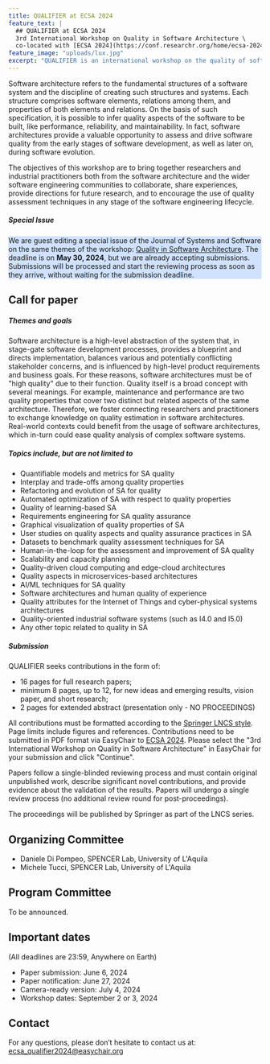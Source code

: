 ```yaml
---
title: QUALIFIER at ECSA 2024
feature_text: |
  ## QUALIFIER at ECSA 2024
  3rd International Workshop on Quality in Software Architecture \
  co-located with [ECSA 2024](https://conf.researchr.org/home/ecsa-2024)
feature_image: "uploads/lux.jpg"
excerpt: "QUALIFIER is an international workshop on the quality of software architectures."
---
```


Software architecture refers to the fundamental structures of a software system and the discipline of creating such structures and systems. Each structure comprises software elements, relations among them, and properties of both elements and relations.
On the basis of such specification, it is possible to infer quality aspects of the software to be built, like performance, reliability, and maintainability.
In fact, software architectures provide a valuable opportunity to assess and drive software quality from the early stages of software development, as well as later on, during software evolution.

The objectives of this workshop are to bring together researchers and industrial practitioners both from the software architecture and the wider software engineering communities to collaborate, share experiences, provide directions for future research, and to encourage the use of quality assessment techniques in any stage of the software engineering lifecycle.

##### Special Issue
<p style="background-color: #d0e2ff">
We are guest editing a special issue of the Journal of Systems and Software on the same themes of the workshop: <a href="https://www.sciencedirect.com/journal/journal-of-systems-and-software/about/call-for-papers#quality-in-software-architecture">Quality in Software Architecture</a>. The deadline is on <strong>May 30, 2024</strong>, but we are already accepting submissions. Submissions will be processed and start the reviewing process as soon as they arrive, without waiting for the submission deadline.
</p>

## Call for paper

##### Themes and goals

Software architecture is a high-level abstraction of the system that, in stage-gate software development processes, provides a blueprint and directs implementation, balances various and potentially conflicting stakeholder concerns, and is influenced by high-level product requirements and business goals. For these reasons, software architectures must be of "high quality" due to their function. Quality itself is a broad concept with several meanings. For example, maintenance and performance are two quality properties that cover two distinct but related aspects of the same architecture. Therefore, we foster connecting researchers and practitioners to exchange knowledge on quality estimation in software architectures. Real-world contexts could benefit from the usage of software architectures, which in-turn could ease quality analysis of complex software systems.

##### Topics include, but are not limited to

 - Quantifiable models and metrics for SA quality
 - Interplay and trade-offs among quality properties
 - Refactoring and evolution of SA for quality
 - Automated optimization of SA with respect to quality properties
 - Quality of learning-based SA
 - Requirements engineering for SA quality assurance
 - Graphical visualization of quality properties of SA
 - User studies on quality aspects and quality assurance practices in SA
 - Datasets to benchmark quality assessment techniques for SA
 - Human-in-the-loop for the assessment and improvement of SA quality
 - Scalability and capacity planning
 - Quality-driven cloud computing and edge-cloud architectures
 - Quality aspects in microservices-based architectures
 - AI/ML techniques for SA quality
 - Software architectures and human quality of experience
 - Quality attributes for the Internet of Things and cyber-physical systems architectures
 - Quality-oriented industrial software systems (such as I4.0 and I5.0)
 - Any other topic related to quality in SA

##### Submission

QUALIFIER seeks contributions in the form of:
- 16 pages for full research papers;
- minimum 8 pages, up to 12, for new ideas and emerging results, vision paper, and short research;
- 2 pages for extended abstract (presentation only - NO PROCEEDINGS)

All contributions must be formatted according to the [Springer LNCS style](http://www.springer.com/computer/lncs?SGWID=0-164-6-793341-0). Page limits include figures and references.
Contributions need to be submitted in PDF format via EasyChair to [ECSA 2024](https://easychair.org/conferences/?conf=ecsa2024).
Please select the "3rd International Workshop on Quality in Software Architecture" in EasyChair for your submission and click "Continue".

Papers follow a single-blinded reviewing process and must contain original unpublished work, describe significant novel contributions, and provide evidence about the validation of the results. 
Papers will undergo a single review process (no additional review round for post-proceedings).

The proceedings will be published by Springer as part of the LNCS series.

## Organizing Committee

 * Daniele Di Pompeo, SPENCER Lab, University of L'Aquila
 * Michele Tucci, SPENCER Lab, University of L'Aquila

## Program Committee

To be announced.

## Important dates
(All deadlines are 23:59, Anywhere on Earth)

- Paper submission: June 6, 2024
- Paper notification: June 27, 2024
- Camera-ready version: July 4, 2024
- Workshop dates: September 2 or 3, 2024

## Contact
For any questions, please don’t hesitate to contact us at: [ecsa_qualifier2024@easychair.org](ecsa_qualifier2024@easychair.org)

